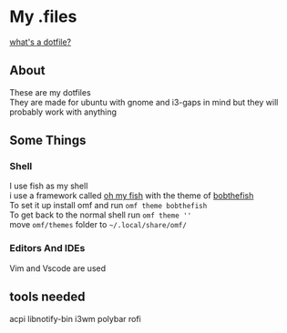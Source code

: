 # My .files

[what's a dotfile?](https://wiki.archlinux.org/title/Dotfiles)

## About
These are my dotfiles\
They are made for ubuntu with gnome and i3-gaps in mind but they will probably work with anything  

## Some Things

### Shell
I use fish as my shell\
i use a framework called [oh my fish]("https://github.com/oh-my-fish/oh-my-fish") with the theme of [bobthefish]()\
To set it up install omf and run ```omf theme bobthefish```\
To get back to the normal shell run ```omf theme ''```\
move  ```omf/themes``` folder to ```~/.local/share/omf/```

### Editors And IDEs
Vim and Vscode are used 

## tools needed
acpi
libnotify-bin
i3wm
polybar 
rofi
